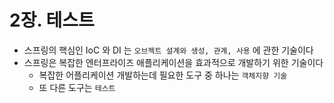 # 2장. 테스트
- 스프링의 핵심인 IoC 와 DI 는 `오브젝트 설계와 생성, 관계, 사용` 에 관한 기술이다
- 스프링은 복잡한 엔터프라이즈 애플리케이션을 효과적으로 개발하기 위한 기술이다
  - 복잡한 어플리케이션 개발하는데 필요한 도구 중 하나는 `객체지향 기술`
  - 또 다른 도구는 `테스트` 